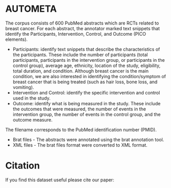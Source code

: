 # AUTOMETA
The corpus consists of 600 PubMed abstracts which are RCTs related to breast cancer. For each abstract, the annotator marked text snippets that identify the Participants, Intervention, Control, and Outcome (PICO elements).
* Participants: identify text snippets that describe the characteristics of the participants. These include the number of participants (total participants, participants in the intervention group, or participants in the control group), average age, ethnicity, location of the study, eligibility, total duration, and condition. Although breast cancer is the main condition, we are also interested in identifying the condition/symptom of breast cancer that is being treated (such as hair loss, bone loss, and vomiting).
* Intervention and Control: identify the specific intervention and control used in the study.
* Outcome: identify what is being measured in the study. These include the outcomes that were measured, the number of events in the intervention group, the number of events in the control group, and the outcome measure.

The filename corresponds to the PubMed identification number (PMID). 
* Brat files - The abstracts were annotated using the brat annotation tool. 
* XML files - The brat files format were converted to XML format.

# Citation 
If you find this dataset useful please cite our paper:
